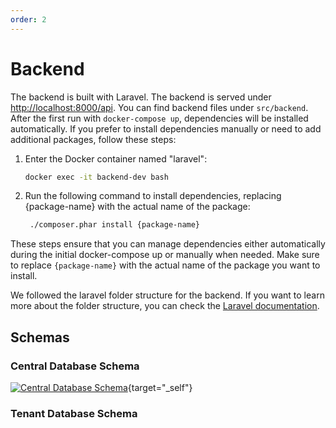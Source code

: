 ```yaml
---
order: 2
---
```


# Backend

The backend is built with Laravel. The backend is served under <http://localhost:8000/api>. You can find backend
files under `src/backend`. After the first run with `docker-compose up`, dependencies will be installed
automatically. If you prefer to install dependencies manually or need to add additional packages, follow these steps:

1. Enter the Docker container named "laravel":

   ```bash
   docker exec -it backend-dev bash
   ```

2. Run the following command to install dependencies, replacing {package-name} with the actual name of the package:

   ```bash
    ./composer.phar install {package-name}
   ```

These steps ensure that you can manage dependencies either automatically during the initial docker-compose up or
manually when needed.
Make sure to replace `{package-name}` with the actual name of the package you want to install.

We followed the laravel folder structure for the backend. If you want to learn more about the folder structure, you can
check the [Laravel documentation](https://laravel.com/docs/9.x/structure).

## Schemas

### Central Database Schema

<!-- prettier-ignore -->
[![Central Database Schema](/schemas/schema_central_database.png)](/schemas/schema_central_database.html){target="_self"}

### Tenant Database Schema
